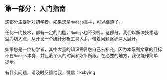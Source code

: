 ## 第一部分： 入门指南

这部分主要针对初学者。如果您是`Nodejs`高手，可以绕道了。

任何一门技术，都有一定的门槛，`Nodejs`也不例外。这部分，我们以解决技术选型为切入点，从开发一个统计分析工具入手，带着问题逐步深入展开。

如果您是一位初学者，其中大量的知识需要您自己去补充。因为本系列文章的目标不在`Nodejs`本身，并且我个人的时间和水平所限，在必要的地方，我仅能作简单提示。

有什么问题，请及时反馈给我，微信：kubying
